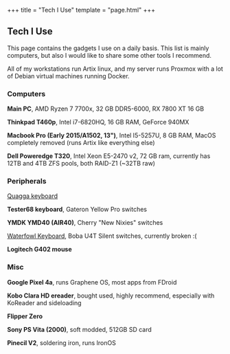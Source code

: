 +++
title = "Tech I Use"
template = "page.html"
+++

## Tech I Use

This page contains the gadgets I use on a daily basis.
This list is mainly computers, but also I would like to share some other tools I recommend.

All of my workstations run Artix linux, and my server runs Proxmox with a lot of Debian virtual machines running Docker.

### Computers

**Main PC**, AMD Ryzen 7 7700x, 32 GB DDR5-6000, RX 7800 XT 16 GB

**Thinkpad T460p**, Intel i7-6820HQ, 16 GB RAM, GeForce 940MX

**Macbook Pro (Early 2015/A1502, 13")**, Intel I5-5257U, 8 GB RAM, MacOS completely removed (runs Artix like everything else) 

**Dell Poweredge T320**, Intel Xeon E5-2470 v2, 72 GB ram, currently has 12TB and 4TB ZFS pools, both RAID-Z1 (~32TB raw)

### Peripherals

[Quagga keyboard](/projects/splitkeyboard)

**Tester68 keyboard**, Gateron Yellow Pro switches

**YMDK YMD40 (AIR40)**, Cherry "New Nixies" switches

[Waterfowl Keyboard](https://keeb.io/products/waterfowl-36-key-split-keyboard-kit), Boba U4T Silent switches, currently broken :(

**Logitech G402 mouse**

### Misc

**Google Pixel 4a**, runs Graphene OS, most apps from FDroid

**Kobo Clara HD ereader**, bought used, highly recommend, especially with KoReader and sideloading

**Flipper Zero**

**Sony PS Vita (2000)**, soft modded, 512GB SD card

**Pinecil V2**, soldering iron, runs IronOS
